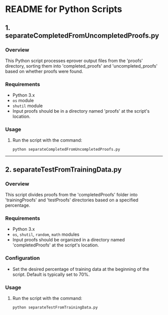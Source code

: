 
# README for Python Scripts

## 1. separateCompletedFromUncompletedProofs.py

### Overview
This Python script processes eprover output files from the 'proofs' directory, sorting them into 'completed_proofs' and 'uncompleted_proofs' based on whether proofs were found.

### Requirements
- Python 3.x
- `os` module
- `shutil` module
- Input proofs should be in a directory named 'proofs' at the script's location.

### Usage
1. Run the script with the command:
   ```
   python separateCompletedFromUncompletedProofs.py
   ```

---

## 2. separateTestFromTrainingData.py

### Overview
This script divides proofs from the 'completedProofs' folder into 'trainingProofs' and 'testProofs' directories based on a specified percentage.

### Requirements
- Python 3.x
- `os`, `shutil`, `random`, `math` modules
- Input proofs should be organized in a directory named 'completedProofs'  at the script's location.

### Configuration
- Set the desired percentage of training data at the beginning of the script. Default is typically set to 70%.

### Usage
1. Run the script with the command:
   ```
   python separateTestFromTrainingData.py
   ```
